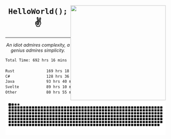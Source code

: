 <div text-align="center">
    <img src="https://i.imgur.com/h1q15Kt.gife" align="right" width="299" height="299">
    <h1 align="center"><code>HelloWorld();</code> ✌️</h1>
    <hr>
    <p align="center"><i>An idiot admires complexity, a genius admires simplicity.</i></p>
</div>

<!--START_SECTION:waka-->

```txt
Total Time: 692 hrs 16 mins

Rust              169 hrs 18 mins █████▒░░░░░░░░░░░░░░░░░░░   21.90 %
C#                128 hrs 36 mins ████░░░░░░░░░░░░░░░░░░░░░   16.63 %
Java              93 hrs 40 mins  ███░░░░░░░░░░░░░░░░░░░░░░   12.11 %
Svelte            89 hrs 10 mins  ███░░░░░░░░░░░░░░░░░░░░░░   11.53 %
Other             80 hrs 55 mins  ██▓░░░░░░░░░░░░░░░░░░░░░░   10.47 %
```

<!--END_SECTION:waka-->

<picture>
  <source media="(prefers-color-scheme: dark)" srcset="https://raw.githubusercontent.com/Somfic/Somfic/main/github-contribution-grid-snake-dark.svg">
  <source media="(prefers-color-scheme: light)" srcset="https://raw.githubusercontent.com/Somfic/Somfic/main/github-contribution-grid-snake.svg">
  <img alt="github contribution grid snake animation" src="https://raw.githubusercontent.com/Somfic/Somfic/main/github-contribution-grid-snake.svg">
</picture>
